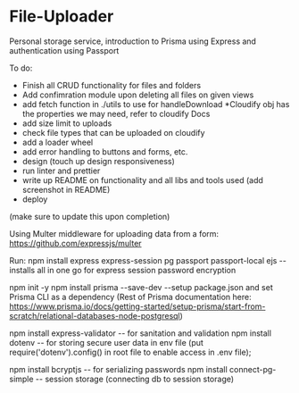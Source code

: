 # File-Uploader
Personal storage service, introduction to Prisma using Express and authentication using Passport

To do:
 - Finish all CRUD functionality for files and folders
 - Add confimration module upon deleting all files on given views
 - add fetch function in ./utils to use for handleDownload
    *Cloudify obj has the properties we may need, refer to cloudify Docs
 - add size limit to uploads
 - check file types that can be uploaded on cloudify
 - add a loader wheel
 - add error handling to buttons and forms, etc.
 - design (touch up design responsiveness)
 - run linter and prettier
 - write up README on functionality and all libs and tools used
  (add screenshot in README)
 - deploy

    
(make sure to update this upon completion)

Using Multer middleware for uploading data from a form: https://github.com/expressjs/multer 

Run: npm install express express-session pg passport passport-local ejs -- installs all in one go for express session password encryption

npm init -y
npm install prisma --save-dev  --setup package.json and set Prisma CLI as a dependency
(Rest of Prisma documentation here: https://www.prisma.io/docs/getting-started/setup-prisma/start-from-scratch/relational-databases-node-postgresql)

npm install express-validator -- for sanitation and validation npm install dotenv -- for storing secure user data in env file (put require('dotenv').config() in root file to enable access in .env file);

npm install bcryptjs -- for serializing passwords npm install connect-pg-simple -- session storage (connecting db to session storage)